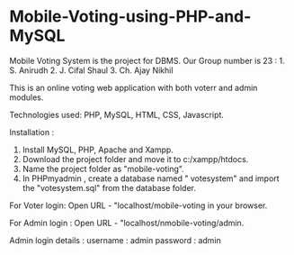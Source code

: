 # Mobile-Voting-using-PHP-and-MySQL
Mobile Voting System is the project for DBMS.
Our Group number is 23 : 1. S. Anirudh
                         2. J. Cifal Shaul
                         3. Ch. Ajay Nikhil

This is an online voting web application with both voterr and admin modules.

Technologies used: PHP, MySQL, HTML, CSS, Javascript.

Installation : 
1. Install MySQL, PHP, Apache and Xampp.
2. Download the project folder and move it to c:/xampp/htdocs.
3. Name the project folder as "mobile-voting".
3. In PHPmyadmin , create a database named " votesystem" and import the "votesystem.sql" from the database folder.

For Voter login: 
Open URL - "localhost/mobile-voting in your browser.

For Admin login :
Open URL - "localhost/nmobile-voting/admin.

Admin login details : 
username : admin
password : admin
